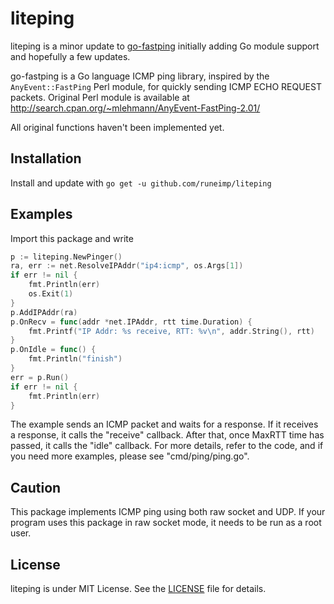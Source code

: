liteping
========

liteping is a minor update to [go-fastping][] initially adding Go module support and hopefully a few updates.

go-fastping is a Go language ICMP ping library, inspired by the `AnyEvent::FastPing`
Perl module, for quickly sending ICMP ECHO REQUEST packets. Original Perl module
is available at http://search.cpan.org/~mlehmann/AnyEvent-FastPing-2.01/

All original functions haven't been implemented yet.


Installation
------------

Install and update with `go get -u github.com/runeimp/liteping`


Examples
--------

Import this package and write

```go
p := liteping.NewPinger()
ra, err := net.ResolveIPAddr("ip4:icmp", os.Args[1])
if err != nil {
	fmt.Println(err)
	os.Exit(1)
}
p.AddIPAddr(ra)
p.OnRecv = func(addr *net.IPAddr, rtt time.Duration) {
	fmt.Printf("IP Addr: %s receive, RTT: %v\n", addr.String(), rtt)
}
p.OnIdle = func() {
	fmt.Println("finish")
}
err = p.Run()
if err != nil {
	fmt.Println(err)
}
```

The example sends an ICMP packet and waits for a response. If it receives a
response, it calls the "receive" callback. After that, once MaxRTT time has
passed, it calls the "idle" callback. For more details,
refer to the code, and if you need more examples,
please see "cmd/ping/ping.go".


Caution
-------

This package implements ICMP ping using both raw socket and UDP. If your program
uses this package in raw socket mode, it needs to be run as a root user.


License
-------

liteping is under MIT License. See the [LICENSE][License] file for details.



[godoc]: http://godoc.org/github.com/runeimp/liteping
[License]: /blob/master/LICENSE
[go-fastping]: https://github.com/tatsushid/go-fastping
